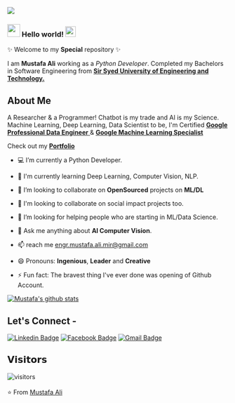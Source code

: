 ![](https://github.com/mustafaali96/mustafaali96/blob/master/Assests/cover_intro.gif) 

### <img src="https://github.com/mustafaali96/mustafaali96/blob/master/Assests/Hi.gif" width="29px"> Hello world!&nbsp;<img src="https://github.com/mustafaali96/mustafaali96/blob/master/Assests/Earth.gif" width="24px"> 
✨ Welcome to my **Special** repository ✨

I am **Mustafa Ali** working as a *Python Developer*. Completed my Bachelors in Software Engineering from <a href="https://ssuet.edu.pk/" formtarget="_blank"> <b>Sir Syed University of Engineering and Technology.</b></a>

## About Me

A Researcher & a Programmer! Chatbot is my trade and AI is my Science. Machine Learning, Deep Learning, Data Scientist to be, I'm Certified <a href="https://coursera.org/share/0d4259deb26d81da2eabd153f890c6a5" target="_blank"> <b>Google Professional Data Engineer</b> </a> & <a href="https://www.coursera.org/account/accomplishments/specialization/M7JNK4GNSYDT?utm_source=link&utm_medium=certificate&utm_content=cert_image&utm_campaign=pdf_header_button&utm_product=s12n" target="_blank"> <b>Google Machine Learning Specialist</b> </a>

Check out my <a href="https://mustafa-ali-mir.herokuapp.com/" target="_blank"> <b>Portfolio</b></a>

- 💻 I’m currently a Python Developer.

- 🌱 I'm currently learning Deep Learning, Computer Vision, NLP.

- 🔭 I’m looking to collaborate on **OpenSourced** projects on **ML/DL**

- 👯 I'm looking to collaborate on social impact projects too.

- 🤔 I’m looking for helping people who are starting in ML/Data Science.

- 💬 Ask me anything about **AI Computer Vision**.

- 📫 reach me engr.mustafa.ali.mir@gmail.com

- 😄 Pronouns: **Ingenious**, **Leader** and **Creative**

- ⚡ Fun fact: The bravest thing I've ever done was opening of Github Account.

[![Mustafa's github stats](https://github-readme-stats.vercel.app/api?username=mustafaali96)](https://github.com/mustafaali96/github-readme-stats)

## Let's Connect -

[![Linkedin Badge](https://img.shields.io/badge/-mustafaali96-blue?style=flat-square&logo=Linkedin&logoColor=white&link=https://www.linkedin.com/in/mustafaali96/)](https://www.linkedin.com/in/mustafaali96/)   [![Facebook Badge](https://img.shields.io/badge/-Mustafa.Ali.Mir.96-03a57a?style=flat-square&labelColor=FFFFFF&logo=Facebook&link=https://facebook.com/Mustafa.Ali.Mir.96)](https://facebook.com/Mustafa.Ali.Mir.96)   [![Gmail Badge](https://img.shields.io/badge/-engr.mustafa.ali.mir@gmail.com-c14438?style=flat-square&logo=Gmail&logoColor=white&link=mailto:engr.mustafa.ali.mir@gmail.com)](mailto:engr.mustafa.ali.mir@gmail.com)

## 𝗩𝗶𝘀𝗶𝘁𝗼𝗿𝘀

![visitors](https://mustafaali96-visitor-badge.glitch.me/badge?page_id=mustafaali96/mustafaali96)
<br><br>
⭐ From [Mustafa Ali](https://github.com/mustafaali96)
